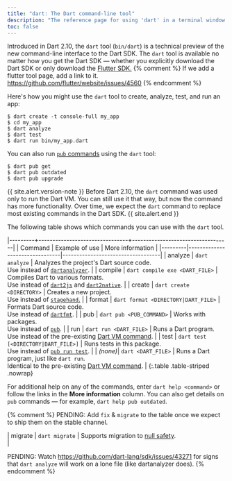```yaml
---
title: "dart: The Dart command-line tool"
description: "The reference page for using 'dart' in a terminal window."
toc: false
---
```


Introduced in Dart 2.10, the `dart` tool (`bin/dart`)
is a technical preview of the new command-line interface to the Dart SDK.
The `dart` tool is available no matter how you get the Dart SDK —
whether you explicitly download the Dart SDK or only download
the [Flutter SDK.]({{site.flutter}})
{% comment %}
  If we add a flutter tool page, add a link to it.
  https://github.com/flutter/website/issues/4560
{% endcomment %}

Here's how you might use the `dart` tool
to create, analyze, test, and run an app:

```terminal
$ dart create -t console-full my_app
$ cd my_app
$ dart analyze
$ dart test
$ dart run bin/my_app.dart
```

You can also run [`pub` commands](/tools/pub/cmd) using the `dart` tool:

```terminal
$ dart pub get
$ dart pub outdated
$ dart pub upgrade
```

{{ site.alert.version-note }}
  Before Dart 2.10, the `dart` command was used only to run the Dart VM.
  You can still use it that way, but
  now the command has more functionality.
  Over time, we expect the `dart` command to replace
  most existing commands in the Dart SDK.
{{ site.alert.end }}

The following table shows which commands you can use with the `dart` tool.

|---------+--------------------------------+-----------------------------------|
| Command | Example of use                 | More information                  |
|---------|--------------------------------|-----------------------------------|
| analyze | `dart analyze`     | Analyzes the project's Dart source code.<br>Use instead of [`dartanalyzer`][]. |
| compile | `dart compile exe <DART_FILE>` | Compiles Dart to various formats.<br>Use instead of [`dart2js`][] and [`dart2native`][]. | 
| create  | `dart create <DIRECTORY>`      | Creates a new project.<br>Use instead of [`stagehand`.][] | 
| format  | `dart format <DIRECTORY|DART_FILE>` | Formats Dart source code.<br>Use instead of [`dartfmt`][]. | 
| pub     | `dart pub <PUB_COMMAND>`       | Works with packages.<br>Use instead of [`pub`][]. | 
| run     | `dart run <DART_FILE>`         | Runs a Dart program. <br>Use instead of the pre-existing [Dart VM command][dart-vm]. | 
| test    | `dart test [<DIRECTORY|DART_FILE>]` | Runs tests in this package.<br>Use instead of [`pub run test`][`pub`]. |
| _(none)_| `dart <DART_FILE>`             | Runs a Dart program, just like `dart run`. <br>Identical to the pre-existing [Dart VM command][dart-vm]. |
{:.table .table-striped .nowrap}

For additional help on any of the commands, enter `dart help <command>`
or follow the links in the **More information** column.
You can also get details on `pub` commands — for example,
`dart help pub outdated`.

[`dart2js`]: /tools/dart2js
[`dart2native`]: /tools/dart2native
[`dartanalyzer`]: /tools/dartanalyzer
[`dartaotruntime`]: /tools/dartaotruntime
[`dartdevc`]: /tools/dartdevc
[`dartdoc`]: https://github.com/dart-lang/dartdoc#dartdoc
[`dartfmt`]: /tools/dartfmt
[dart-vm]: /tools/dart-vm
[null safety]: /null-safety
[`pub`]: /tools/pub/cmd
[`stagehand`.]: {{site.pub-pkg}}/stagehand

{% comment %}
PENDING: Add `fix` & `migrate` to the table once we expect to ship
them on the stable channel.

| migrate | `dart migrate`                 | Supports migration to [null safety][].<br> | 

PENDING: Watch https://github.com/dart-lang/sdk/issues/43271 for signs
that `dart analyze` will work on a lone file (like dartanalyzer does).
{% endcomment %}